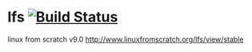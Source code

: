 # lfs [![Build Status](https://cloud.drone.io/api/badges/adityhere/lfs/status.svg)](https://cloud.drone.io/adityhere/lfs)

linux from scratch v9.0
http://www.linuxfromscratch.org/lfs/view/stable
